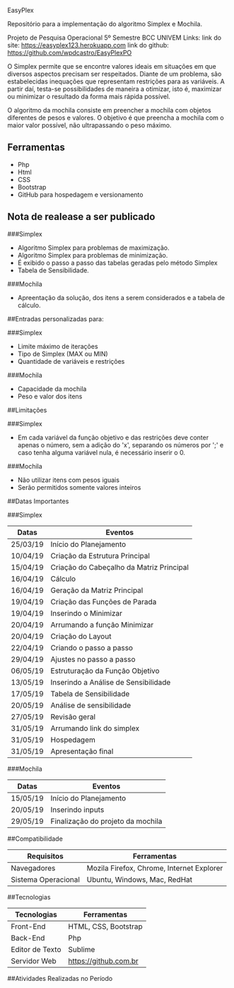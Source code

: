 EasyPlex

Repositório para a implementação do algoritmo Simplex e Mochila.

Projeto de Pesquisa Operacional
5º Semestre BCC UNIVEM
Links: 
link do site:
https://easyplex123.herokuapp.com
link do github: 
https://github.com/wpdcastro/EasyPlexPO


O Simplex permite que se encontre valores ideais em situações em que diversos aspectos precisam ser respeitados. Diante de um problema, são estabelecidas inequações que representam restrições para as variáveis. A partir daí, testa-se possibilidades de maneira a otimizar, isto é, maximizar ou minimizar o resultado da forma mais rápida possível.

O algoritmo da mochila consiste em preencher a mochila com objetos diferentes de pesos e valores. O objetivo é que preencha a mochila com o maior valor possível, não ultrapassando o peso máximo.


## Ferramentas

- Php
- Html
- CSS
- Bootstrap
- GitHub para hospedagem e versionamento

## Nota de realease a ser publicado

###Simplex

- Algoritmo Simplex para problemas de maximização.
- Algoritmo Simplex para problemas de minimização.
- É exibido o passo a passo das tabelas geradas pelo método Simplex
- Tabela de Sensibilidade.

###Mochila

- Apreentação da solução, dos itens a serem considerados e a tabela de cálculo.


##Entradas personalizadas para:

###Simplex

- Limite máximo de iterações
- Tipo de Simplex (MAX ou MIN)
- Quantidade de variáveis e restrições

###Mochila
- Capacidade da mochila
- Peso e valor dos itens

##Limitações

###Simplex

- Em cada variável da função objetivo e das restrições deve conter apenas o número, sem a adição do 'x', separando os números por ';' e caso tenha alguma variável nula, é necessário inserir o 0.


###Mochila

- Não utilizar itens com pesos iguais
- Serão permitidos somente valores inteiros


##Datas Importantes

###Simplex

Datas       | Eventos
---------   | ------
25/03/19    | Início do Planejamento
10/04/19    | Criação da Estrutura Principal
15/04/19    | Criação do Cabeçalho da Matriz Principal
16/04/19    | Cálculo
16/04/19    | Geração da Matriz Principal
19/04/19    | Criação das Funções de Parada
19/04/19    | Inserindo o Minimizar
20/04/19    | Arrumando a função Minimizar
20/04/19    | Criação do Layout
22/04/19    | Criando o passo a passo
29/04/19    | Ajustes no passo a passo  
06/05/19    | Estruturação da Função Objetivo
13/05/19    | Inserindo a Análise de Sensibilidade
17/05/19    | Tabela de Sensibilidade
20/05/19    | Análise de sensibilidade
27/05/19    | Revisão geral 
31/05/19    | Arrumando link do simplex
31/05/19    | Hospedagem
31/05/19    | Apresentação final


###Mochila

Datas       | Eventos
---------   | ------
15/05/19    | Início do Planejamento
20/05/19    | Inserindo inputs
29/05/19    | Finalização do projeto da mochila

##Compatibilidade

Requisitos             | Ferramentas
---------              | ------
Navegadores            | Mozila Firefox, Chrome, Internet Explorer
Sistema Operacional    | Ubuntu, Windows, Mac, RedHat

##Tecnologias

Tecnologias      | Ferramentas
---------        | ------
Front-End        | HTML, CSS, Bootstrap
Back-End         | Php
Editor de Texto  | Sublime
Servidor Web     | https://github.com.br

##Atividades Realizadas no Período
